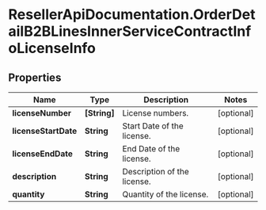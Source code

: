 # ResellerApiDocumentation.OrderDetailB2BLinesInnerServiceContractInfoLicenseInfo

## Properties

Name | Type | Description | Notes
------------ | ------------- | ------------- | -------------
**licenseNumber** | **[String]** | License numbers. | [optional] 
**licenseStartDate** | **String** | Start Date of the license. | [optional] 
**licenseEndDate** | **String** | End Date of the license. | [optional] 
**description** | **String** | Description of the license. | [optional] 
**quantity** | **String** | Quantity of the license. | [optional] 


